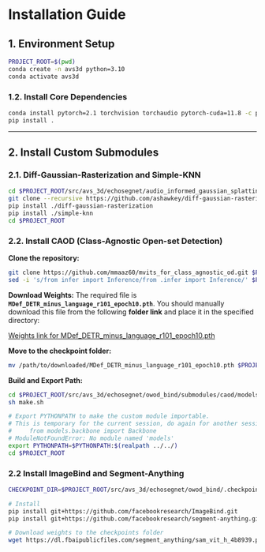 # Installation Guide

## 1. Environment Setup

```bash
PROJECT_ROOT=$(pwd)
conda create -n avs3d python=3.10
conda activate avs3d
```

### 1.2. Install Core Dependencies

```bash
conda install pytorch=2.1 torchvision torchaudio pytorch-cuda=11.8 -c pytorch -c nvidia -y
pip install .
```

***

## 2. Install Custom Submodules

### 2.1. Diff-Gaussian-Rasterization and Simple-KNN

```bash
cd $PROJECT_ROOT/src/avs_3d/echosegnet/audio_informed_gaussian_splatting/submodules
git clone --recursive https://github.com/ashawkey/diff-gaussian-rasterization
pip install ./diff-gaussian-rasterization
pip install ./simple-knn
cd $PROJECT_ROOT
```

### 2.2. Install CAOD (Class-Agnostic Open-set Detection)

**Clone the repository:**
```bash
git clone https://github.com/mmaaz60/mvits_for_class_agnostic_od.git $PROJECT_ROOT/src/avs_3d/echosegnet/owod_bind/submodules/caod
sed -i 's/from infer import Inference/from .infer import Inference/' $PROJECT_ROOT/src/avs_3d/echosegnet/owod_bind/submodules/caod/inference/minus_language.py
```

**Download Weights:**
The required file is **`MDef_DETR_minus_language_r101_epoch10.pth`**.
You should manually download this file from the following **folder link** and place it in the specified directory:

[Weights link for MDef_DETR_minus_language_r101_epoch10.pth](https://mbzuaiac-my.sharepoint.com/:f:/g/personal/muhammad_maaz_mbzuai_ac_ae/Erw0P4D7bDdKtl4BstL8XFsBv-k2W7Ya9rKOaZBIOrTEcQ?e=pL2VgF)

**Move to the checkpoint folder:**
```bash
mv /path/to/downloaded/MDef_DETR_minus_language_r101_epoch10.pth $PROJECT_ROOT/src/avs_3d/echosegnet/owod_bind/.checkpoints/
```

**Build and Export Path:**
```bash
cd $PROJECT_ROOT/src/avs_3d/echosegnet/owod_bind/submodules/caod/models/ops
sh make.sh

# Export PYTHONPATH to make the custom module importable. 
# This is temporary for the current session, do again for another session, otherwise:
#     from models.backbone import Backbone
# ModuleNotFoundError: No module named 'models'
export PYTHONPATH=$PYTHONPATH:$(realpath ../../)
cd $PROJECT_ROOT
```

### 2.2 Install ImageBind and Segment-Anything

```bash
CHECKPOINT_DIR=$PROJECT_ROOT/src/avs_3d/echosegnet/owod_bind/.checkpoints

# Install
pip install git+https://github.com/facebookresearch/ImageBind.git
pip install git+https://github.com/facebookresearch/segment-anything.git

# Download weights to the checkpoints folder
wget https://dl.fbaipublicfiles.com/segment_anything/sam_vit_h_4b8939.pth -P $CHECKPOINT_DIR
```
